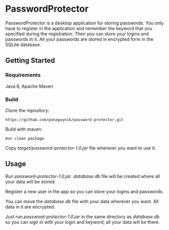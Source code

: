# PasswordProtector

PasswordProtector is a desktop application for storing passwords. You only have to register in the application and remember the keyword that you specified during the registration. Then you can store your logins and passwords in it. All your passwords are stored in encrypted form in the SQLite database.

## Getting Started
### Requirements
Java 8, Apache Maven
### Build
Clone the repository:

`https://github.com/ponaguynik/password-protector.git`

Build with maven:

`mvn clean package`

Copy *target/password-protector-1.0.jar* file wherever you want to use it.
## Usage
Run *password-protector-1.0.jar*. *database.db* file will be created where all your data will be stored.

Register a new user in the app so you can store your logins and passwords.

You can move the *database.db* file with your data wherever you want. All data in it are encrypted.

Just run *password-protector-1.0.jar* in the same directory as *database.db* so you can sign in with your login and keyword, all your data will be there.
